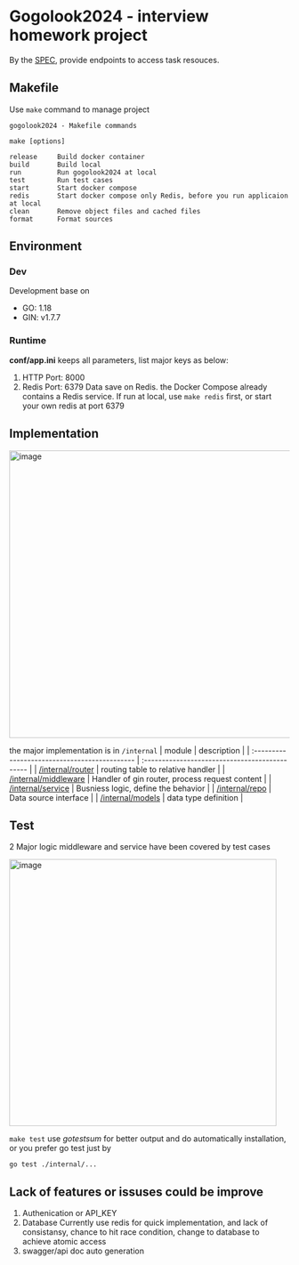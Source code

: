 # Gogolook2024 - interview homework project
By the [SPEC](./SPEC.md), provide endpoints to access task resouces. 
## Makefile
Use `make` command to manage project
```
gogolook2024 - Makefile commands

make [options]

release     Build docker container
build       Build local
run         Run gogolook2024 at local
test        Run test cases
start       Start docker compose
redis       Start docker compose only Redis, before you run applicaion at local
clean       Remove object files and cached files
format      Format sources
```
## Environment
### Dev
Development base on
- GO: 1.18
- GIN: v1.7.7
### Runtime
**conf/app.ini** keeps all parameters, list major keys as below:
1. HTTP Port: 8000
2. Redis Port: 6379
  Data save on Redis. the Docker Compose already contains a Redis service. If run at local, use `make redis` first, or start your own redis at port 6379

## Implementation
<img width="517" alt="image" src="https://github.com/shenmengkai/gogolook2024/assets/15992122/fdde246c-34f5-4289-8edc-71e56be030c5">


the major implementation is in `/internal`
| module                                        | description                                    |
| :-------------------------------------------- | :--------------------------------------------- |
| [/internal/router](./internal/router )        | routing table to relative handler              |
| [/internal/middleware](./internal/middleware) | Handler of gin router, process request content |
| [/internal/service](./internal/service)       | Busniess logic, define the behavior            |
| [/internal/repo](./internal/repo)             | Data source interface                          |
| [/internal/models](./internal/models)         | data type definition                           |

## Test
2 Major logic middleware and service have been covered by test cases

<img width="480" alt="image" src="https://github.com/shenmengkai/gogolook2024/assets/15992122/ccf261f8-393d-4285-a557-48f09fe776ed">

`make test` use *gotestsum* for better output and do automatically installation, or you prefer go test just by
```
go test ./internal/...
```



## Lack of features or issuses could be improve
1. Authenication or API_KEY
2. Database
  Currently use redis for quick implementation, and lack of consistansy, chance to hit race condition, change to database to achieve atomic access 
3. swagger/api doc auto generation
